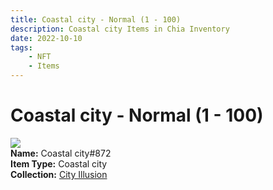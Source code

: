 ```yaml
---
title: Coastal city - Normal (1 - 100)
description: Coastal city Items in Chia Inventory
date: 2022-10-10
tags:
    - NFT
    - Items
---
```


# Coastal city - Normal (1 - 100)
<div class="item_thumbnail">
<img loading="lazy" src="https://ozsxwpjykeugndf3mcnypfzs4h2i5xv7alvulfo3ini65tje.arweave.net/dmV7PThRKGaMu2Cbh5cy4fS_O3r8-C60WV20NR7s0kM"><br/>
<div><strong>Name:</strong> Coastal city#872</div>
<div><strong>Item Type:</strong> Coastal city</div>
<div><strong>Collection:</strong> <a href="https://www.spacescan.io/xch/nft/collection/col1lend2dcn558km4wcwta4xnkfv3xpcmlp9kyt0m909emvfxechlyqdl5ndg">City Illusion</a></div>
</div>

